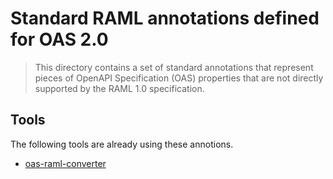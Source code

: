 # Standard RAML annotations defined for OAS 2.0

> This directory contains a set of standard annotations that represent pieces of OpenAPI Specification (OAS) properties that are not directly supported by the RAML 1.0 specification.

## Tools

The following tools are already using these annotions.

* [oas-raml-converter](https://github.com/mulesoft/oas-raml-converter)
